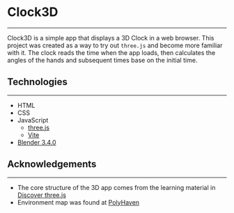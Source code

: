 # Clock3D
---
Clock3D is a simple app that displays a 3D Clock in a web browser. This project was created as a way to try out `three.js` and become more familiar with it. The clock reads the time when the app loads, then calculates the angles of the hands and subsequent times base on the initial time.
## Technologies
---
- HTML
- CSS
- JavaScript
    - [three.js](https://threejs.org/)
    - [Vite](https://vitejs.dev/)
- [Blender 3.4.0](https://www.blender.org/)

## Acknowledgements
---
- The core structure of the 3D app comes from the learning material in [Discover three.js](https://discoverthreejs.com/)
- Environment map was found at [PolyHaven](https://polyhaven.com/)
